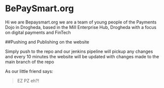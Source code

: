 # BePaySmart.org

Hi we are Bepaysmart.org we are a team of young people of the Payments Dojo in Drogheda, based in the Mill Enterprise Hub, Drogheda with a focus on digital payments and FinTech

##Pushing and Publishing on the website

Simply push to the repo and our jenkins pipeline will pickup any changes and every 10 minutes the website will be updated with changes made to the main branch of the repo

As our little friend says:

> EZ PZ eh?!

